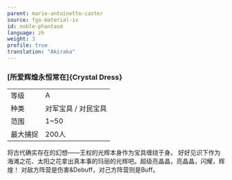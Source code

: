 ```yaml
---
parent: marie-antoinette-caster
source: fgo-material-iv
id: noble-phantasm
language: zh
weight: 3
profile: true
translation: "Akiraka"
---
```


### [所爱辉煌永恒常在]{Crystal Dress}

<table>
  <tr><td>等级</td><td>A</td></tr>
  <tr><td>种类</td><td>对军宝具 / 对民宝具</td></tr>
  <tr><td>范围</td><td>1~50</td></tr>
  <tr><td>最大捕捉</td><td>200人</td></tr>
</table>

将古代确实存在的幻想——王权的光辉本身作为宝具缠绕于身。
好好见识下作为海滩之花、太阳之花拿出真本事的玛丽的光辉吧。超级亮晶晶，亮晶晶，闪耀，辉煌！
对敌方阵营是伤害&Debuff，对己方阵营则是Buff。
